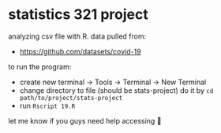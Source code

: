 # statistics 321 project
analyzing csv file with R. 
data pulled from: 
* https://github.com/datasets/covid-19

to run the program:
* create new terminal &#8594; Tools &#8594; Terminal &#8594; New Terminal
* change directory to file (should be stats-project) do it by `cd path/to/project/stats-project`
* run `Rscript 19.R`
  
let me know if you guys need help accessing
🙂
